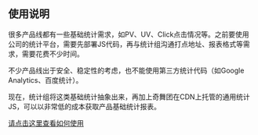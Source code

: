 
## 使用说明

很多产品线都有一些基础统计需求，如PV、UV、Click点击情况等。之前要使用公司的统计平台，需要先部署JS代码，再与统计组沟通打点地址、报表格式等需求，需要花费不少时间。

不少产品线出于安全、稳定性的考虑，也不能使用第三方统计代码（如Google Analytics、百度统计）。

现在，统计组将这类基础统计抽象出来，再加上奇舞团在CDN上托管的通用统计JS，可以以非常低的成本获取产品基础统计报表。

[请点击这里查看如何使用](http://add.corp.qihoo.net/pages/viewpage.action?pageId=1674852)